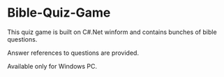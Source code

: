 # Bible-Quiz-Game

This quiz game is built on C#.Net winform and contains bunches of bible questions.

Answer references to questions are provided.

Available only for Windows PC.
